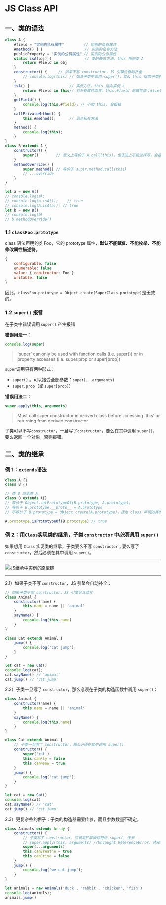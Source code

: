 # JS Class API

## 一、类的语法

```js
class A {
    #field = "实例的私有属性"         // 实例的私有属性
    #method() { }                   // 实例的私有方法
    publicProperty = "实例的公有属性" // 实例的公有属性
    static isA(obj) {               // 类的静态方法。this 指向类 A
        return #field in obj
    }
    constructor() {     // 如果不写 constructor，JS 引擎会自动补全
        // console.log(this) // 如果子类中调用 super()，那么 this 指向子类的实例
    }
    isA() {                  // 实例方法。this 指向实例 a
        return #field in this// 对私有属性而言。this.#field 是属性值；#field 是属性名
    }
    getField() {
        console.log(this.#field); // 不加 this. 会报错
    }
    callPrivateMethod() {
        this.#method();      // 调用私有方法
    }
    method() {
        console.log(this);
    }
}
class B extends A {
    constructor() {
        super()        // 意义上等价于 A.call(this)，但语法上不能这样写，会报错
    }
    methodOverride() {
        super.method() // 等价于 super.method.call(this)
        // ...override
    }
}

let a = new A()
// console.log(a);
// console.log(a.isA());    // true
// console.log(A.isA(a)); // true
let b = new B()
// console.log(b)
// b.methodOverride()
```

### 1.1 `classFoo.prototype`

class 语法声明的类 Foo，它的 prototype 属性，**默认不能赋值、不能枚举、不能修改属性描述符。**

```js
{
    configurable: false
    enumerable: false
    value: { constructor: Foo }
    writable: false
}
```

因此，`classFoo.prototype = Object.create(SuperClass.prototype)`是无效的。

### 1.2 `super()` 报错

在子类中错误调用 `super()` 产生报错

**错误用法一：**

```javascript
console.log(super)
```

> 'super' can only be used with function calls (i.e. super()) or in property accesses (i.e. super.prop or super[prop])

`super`调用只有两种形式：

- `super()` 。可以接受全部参数：`super(...arguments)`
- `super.prop`（或 `super[prop]`）

**错误用法二：**

 ```javascript
super.apply(this, arguments)
 ```

> Must call super constructor in derived class before accessing 'this' or returning from derived constructor

子类可以不写`constructor`，一旦写了`constructor`，要么在其中调用 `super()`，要么返回一个对象，否则报错。

## 

## 二、类的继承

### 例 1：`extends`语法

```js
class A {}
class B {}

// 类 B 继承类 A
class B extends A{}
// 等价于 Object.setPrototypeOf(B.prototype, A.prototype);
// 等价于 B.prototype.__proto__ = A.prototype
// 不等价于 B.prototype = Object.create(A.prototype)，因为 class 声明的类的prototype 属性不能赋值。如果换成 function 声明的类就可以。

A.prototype.isPrototypeOf(B.prototype) // true
```



### 例 2：用`Class`实现类的继承，子类 `constructor` 中必须调用 `super()`

如果想用 `Class` 实现类的继承，子类要么不写 `constructor`；要么写了 `constructor`，然后必须在其中调用 `super()`。

---

![JS继承中实例的原型链](https://upload-images.jianshu.io/upload_images/1231311-de565e9734417325.png)

---

2.1）如果子类不写 `constructor`，JS 引擎会自动补全：

```js
// 如果子类不写 constructor，JS 引擎会自动写
class Animal {
    constructor(name) {
        this.name = name || 'animal'
    }
    sayName() {
        console.log(this.name)
    }
}

class Cat extends Animal {
    jump() {
        console.log('cat jump');
    }
}

let cat = new Cat()
console.log(cat);
cat.sayName() // 'animal'
cat.jump() // 'cat jump'
```

2.2）子类一旦写了 `constructor`，那么必须在子类的构造函数中调用 `super()`：

```js
class Animal {
    constructor(name) {
        this.name = name || 'animal'
    }
    sayName() {
        console.log(this.name)
    }
}

class Cat extends Animal {
    // 子类一旦写了 constructor，那么必须在其中调用 super()
    constructor() {
        super('cat')
        this.canFly = false
        this.canMeow = true
    }
    jump() {
        console.log('cat jump');
    }
}

let cat = new Cat()
console.log(cat)
cat.sayName() // 'cat'
cat.jump() // 'cat jump'
```

2.3）更复杂些的例子：子类的构造器需要传参，而且参数数量不确定。

```js
class Animals extends Array {
    constructor() {
        // 子类写了 constructor，应该用扩展操作符给 super() 传参
        // super.apply(this, arguments) //Uncaught ReferenceError: Must call super constructor in derived class before accessing 'this' or returning from derived constructor
        super(...arguments)
        this.canBreathe = true
        this.canDrive = false
    }
    jump() {
        console.log('we cat jump');
    }
}

let animals = new Animals('duck', 'rabbit', 'chicken', 'fish')
console.log(animals);
animals.jump()
```
